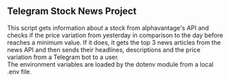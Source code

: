 ## Telegram Stock News Project
This script gets information about a stock from alphavantage's API and checks if
the price variation from yesterday in comparison to the day before reaches a minimum value.
If it does, it gets the top 3 news articles from the news API and then sends their headlines,
descriptions and the price variation from a Telegram bot to a user.  
The environment variables are loaded by the dotenv module from a local .env file.